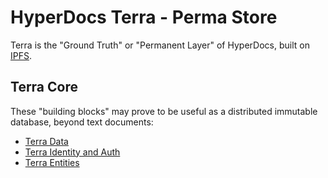 # HyperDocs Terra - Perma Store

Terra is the "Ground Truth" or "Permanent Layer" of HyperDocs, built on [IPFS](https://ipfs.tech/).

## Terra Core

These "building blocks" may prove to be useful as a distributed immutable database, beyond text documents:

- [Terra Data](./terra-data)
- [Terra Identity and Auth](./terra-identity)
- [Terra Entities](./terra-entities)
